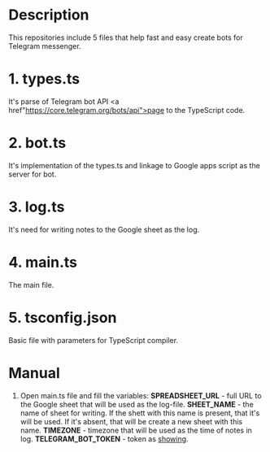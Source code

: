 # Description
This repositories include 5 files that help fast and easy create bots for Telegram messenger.

# 1. types.ts
It's parse of Telegram bot API <a href"https://core.telegram.org/bots/api">page</a> to the TypeScript code.

# 2. bot.ts
It's implementation of the types.ts and linkage to Google apps script as the server for bot.

# 3. log.ts
It's need for writing notes to the Google sheet as the log.

# 4. main.ts
The main file.

# 5. tsconfig.json
Basic file with parameters for TypeScript compiler.

# Manual
1. Open main.ts file and fill the variables:
<strong>SPREADSHEET_URL</strong> - full URL to the Google sheet that will be used as the log-file.
<strong>SHEET_NAME</strong> - the name of sheet for writing. If the shett with this name is present, that it's will be used. If it's absent, that will be create a new sheet with this name.
<strong>TIMEZONE</strong> - timezone that will be used as the time of notes in log.
<strong>TELEGRAM_BOT_TOKEN</strong> - token as <a href="https://core.telegram.org/bots/api#authorizing-your-bot">showing</a>.

